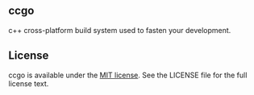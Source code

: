 ## ccgo

c++ cross-platform build system used to fasten your development.

## License

ccgo is available under the [MIT license](https://opensource.org/license/MIT).
See the LICENSE file for the full license text.